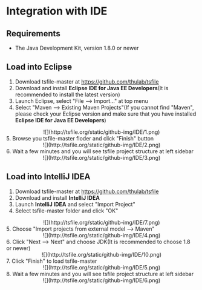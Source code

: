 # Integration with IDE

## Requirements
* The Java Development Kit, version 1.8.0 or newer

## Load into Eclipse

1. Download tsfile-master at https://github.com/thulab/tsfile
2. Download and install **Eclipse IDE for Java EE Developers**(It is recommended to install the latest version)
3. Launch Eclipse, select "File --> Import..." at top menu
4. Select "Maven --> Existing Maven Projects"(If you cannot find "Maven", please check your Eclipse version and make sure that you have installed **Eclipse IDE for Java EE Developers**)
<center>![](http://tsfile.org/static/github-img/IDE/1.png)</center>
5. Browse you tsfile-master floder and click "Finish" button
<center>![](http://tsfile.org/static/github-img/IDE/2.png)</center>
6. Wait a few minutes and you will see tsfile project structure at left sidebar
<center>![](http://tsfile.org/static/github-img/IDE/3.png)</center>

## Load into IntelliJ IDEA

1. Download tsfile-master at https://github.com/thulab/tsfile
2. Download and install **IntelliJ IDEA**
3. Launch **IntelliJ IDEA** and select "Import Project"
4. Select tsfile-master folder and click "OK" 
<center>![](http://tsfile.org/static/github-img/IDE/7.png)</center>
5. Choose "Import projects from external model --> Maven"
<center>![](http://tsfile.org/static/github-img/IDE/4.png)</center>
6. Click "Next --> Next" and choose JDK(It is recommended to choose 1.8 or newer)
<center>![](http://tsfile.org/static/github-img/IDE/10.png)</center>
7. Click "Finish" to load tsfile-master
<center>![](http://tsfile.org/static/github-img/IDE/5.png)</center>
8. Wait a few minutes and you will see tsfile project structure at left sidebar
<center>![](http://tsfile.org/static/github-img/IDE/6.png)</center>